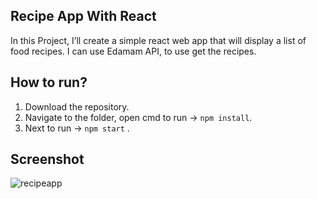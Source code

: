 ## Recipe App With React

In this Project, I’ll create a simple react web app that will display a list of food recipes.
I can use Edamam API, to use get the recipes. 

## How to run?

1. Download the repository.
2. Navigate to the folder, open cmd to run -> `npm install`.
3. Next to run -> `npm start` .


## Screenshot

![recipeapp](https://user-images.githubusercontent.com/67471717/118836538-901e7680-b8e1-11eb-9fc0-216570155016.PNG)
